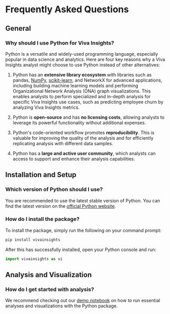 # Frequently Asked Questions

## General

### Why should I use Python for Viva Insights?

Python is a versatile and widely-used programming language, especially popular in data science and analytics. Here are four key reasons why a Viva Insights analyst might choose to use Python instead of other alternatives:

1.  Python has an **extensive library ecosystem** with libraries such as pandas, [NumPy](https://numpy.org/), [scikit-learn](https://scikit-learn.org/), and NetworkX for advanced applications, including building machine learning models and performing Organizational Network Analysis (ONA) graph visualizations. This enables analysts to perform specialized and in-depth analysis for specific Viva Insights use cases, such as predicting employee churn by analyzing Viva Insights metrics.
    
2.  Python is **open-source** and has **no licensing costs**, allowing analysts to leverage its powerful functionality without additional expenses.
    
3.  Python's code-oriented workflow promotes **reproducibility**. This is valuable for improving the quality of the analysis and for efficiently replicating analysis with different data samples.
    
4.  Python has a **large and active user community**, which analysts can access to support and enhance their analysis capabilities.

## Installation and Setup

### Which version of Python should I use?

You are recommended to use the latest stable version of Python. You can find the latest version on the [official Python website](https://www.python.org/). 

### How do I install the package? 

To install the package, simply run the following on your command prompt: 
```cmd
pip install vivainsights
```

After this has successfully installed, open your Python console and run: 
```python
import vivainsights as vi
```

## Analysis and Visualization

### How do I get started with analysis? 

We recommend checking out our [demo notebook](https://microsoft.github.io/vivainsights-py/demo-vivainsights-py.html) on how to run essential analyses and visualizations with the Python package. 